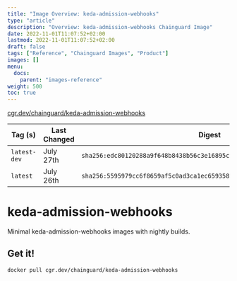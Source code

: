 ```yaml
---
title: "Image Overview: keda-admission-webhooks"
type: "article"
description: "Overview: keda-admission-webhooks Chainguard Image"
date: 2022-11-01T11:07:52+02:00
lastmod: 2022-11-01T11:07:52+02:00
draft: false
tags: ["Reference", "Chainguard Images", "Product"]
images: []
menu:
  docs:
    parent: "images-reference"
weight: 500
toc: true
---
```


[cgr.dev/chainguard/keda-admission-webhooks](https://github.com/chainguard-images/images/tree/main/images/keda-admission-webhooks)

| Tag (s)       | Last Changed | Digest                                                                    |
|---------------|--------------|---------------------------------------------------------------------------|
|  `latest-dev` | July 27th    | `sha256:edc80120288a9f648b8438b56c3e16895c2127a3ac2822285318dc31d8622baf` |
|  `latest`     | July 26th    | `sha256:5595979cc6f8659af5c0ad3ca1ec659358e214dc7072a2294876fb2fc02c6c53` |

# keda-admission-webhooks

Minimal keda-admission-webhooks images with nightly builds.

## Get it!

```shell
docker pull cgr.dev/chainguard/keda-admission-webhooks
```

